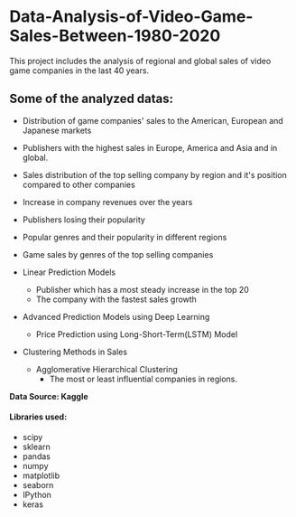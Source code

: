 # Data-Analysis-of-Video-Game-Sales-Between-1980-2020
This project includes the analysis of regional and global sales of video game companies in the last 40 years.

## Some of the analyzed datas:

- Distribution of game companies' sales to the American, European and Japanese markets

- Publishers with the highest sales in Europe, America and Asia and in global.

- Sales distribution of the top selling company by region and it's position compared to other companies

- Increase in company revenues over the years

- Publishers losing their popularity

- Popular genres and their popularity in different regions

- Game sales by genres of the top selling companies

- Linear Prediction Models
  - Publisher which has a most steady increase in the top 20
  - The company with the fastest sales growth
  
- Advanced Prediction Models using Deep Learning
  - Price Prediction using Long-Short-Term(LSTM) Model

- Clustering Methods in Sales
  - Agglomerative Hierarchical Clustering
    - The most or least influential companies in regions.
  
**Data Source: Kaggle**

#### Libraries used:

- scipy
- sklearn
- pandas
- numpy
- matplotlib
- seaborn
- IPython
- keras
